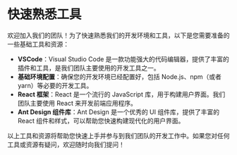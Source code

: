 
# 快速熟悉工具
欢迎加入我们的团队！为了快速熟悉我们的开发环境和工具，以下是您需要准备的一些基础工具和资源：

- **VSCode**：Visual Studio Code 是一款功能强大的代码编辑器，提供了丰富的插件和工具，是我们团队主要使用的开发工具之一。
- **基础环境配置**：确保您的开发环境已经配置好，包括 Node.js、npm（或者 yarn）等必要的开发工具。
- **React 框架**：React 是一个流行的 JavaScript 库，用于构建用户界面。我们团队主要使用 React 来开发前端应用程序。
- **Ant Design 组件库**：Ant Design 是一个优秀的 UI 组件库，提供了丰富的 React 组件和样式，可以帮助您快速构建现代化的用户界面。

以上工具和资源将帮助您快速上手并参与到我们团队的开发工作中。如果您对任何工具或资源有疑问，欢迎随时向我们提问！